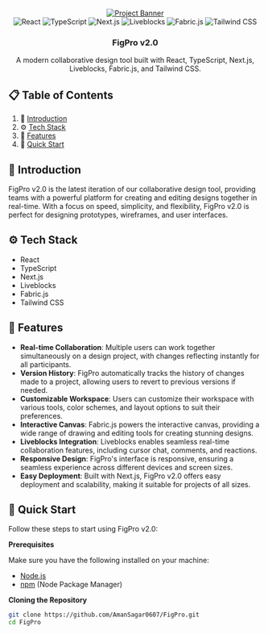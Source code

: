 <div align="center">
  <br />
    <a href="https://drive.google.com/file/d/1xIfESKQiYcqBY_9hplAaNCSpOEYkOvT5/view?usp=sharing" target="_blank">
      <img src="https://github.com/AmanSagar0607/FigPro/assets/151519281/e03dc22d-0f45-464b-9dc3-f01f07906bee" alt="Project Banner">
    </a>
  <br />

  <div>
    <img src="https://img.shields.io/badge/-React-black?style=for-the-badge&logoColor=white&logo=react&color=61DAFB" alt="React" />
    <img src="https://img.shields.io/badge/-TypeScript-black?style=for-the-badge&logoColor=white&logo=typescript&color=3178C6" alt="TypeScript" />
    <img src="https://img.shields.io/badge/-Next_JS-black?style=for-the-badge&logoColor=white&logo=nextdotjs&color=000000" alt="Next.js" />
    <img src="https://img.shields.io/badge/-Liveblocks-black?style=for-the-badge&logoColor=white&logo=liveblocks&color=3A4F6A" alt="Liveblocks" />
    <img src="https://img.shields.io/badge/-Fabric.js-black?style=for-the-badge&logoColor=white&logo=fabricdotjs&color=555555" alt="Fabric.js" />
    <img src="https://img.shields.io/badge/-Tailwind_CSS-black?style=for-the-badge&logoColor=white&logo=tailwindcss&color=06B6D4" alt="Tailwind CSS" />
  </div>

  <h3 align="center">FigPro v2.0</h3>

   <div align="center">
     A modern collaborative design tool built with React, TypeScript, Next.js, Liveblocks, Fabric.js, and Tailwind CSS.
    </div>
</div>

## 📋 Table of Contents

1. 🤖 [Introduction](#introduction)
2. ⚙️ [Tech Stack](#tech-stack)
3. 🔋 [Features](#features)
4. 🤸 [Quick Start](#quick-start)

## <a name="introduction">🤖 Introduction</a>

FigPro v2.0 is the latest iteration of our collaborative design tool, providing teams with a powerful platform for creating and editing designs together in real-time. With a focus on speed, simplicity, and flexibility, FigPro v2.0 is perfect for designing prototypes, wireframes, and user interfaces.

## <a name="tech-stack">⚙️ Tech Stack</a>

- React
- TypeScript
- Next.js
- Liveblocks
- Fabric.js
- Tailwind CSS

## <a name="features">🔋 Features</a>

- **Real-time Collaboration**: Multiple users can work together simultaneously on a design project, with changes reflecting instantly for all participants.
- **Version History**: FigPro automatically tracks the history of changes made to a project, allowing users to revert to previous versions if needed.
- **Customizable Workspace**: Users can customize their workspace with various tools, color schemes, and layout options to suit their preferences.
- **Interactive Canvas**: Fabric.js powers the interactive canvas, providing a wide range of drawing and editing tools for creating stunning designs.
- **Liveblocks Integration**: Liveblocks enables seamless real-time collaboration features, including cursor chat, comments, and reactions.
- **Responsive Design**: FigPro's interface is responsive, ensuring a seamless experience across different devices and screen sizes.
- **Easy Deployment**: Built with Next.js, FigPro v2.0 offers easy deployment and scalability, making it suitable for projects of all sizes.

## <a name="quick-start">🤸 Quick Start</a>

Follow these steps to start using FigPro v2.0:

**Prerequisites**

Make sure you have the following installed on your machine:
- [Node.js](https://nodejs.org/en)
- [npm](https://www.npmjs.com/) (Node Package Manager)

**Cloning the Repository**

```bash
git clone https://github.com/AmanSagar0607/FigPro.git
cd FigPro
